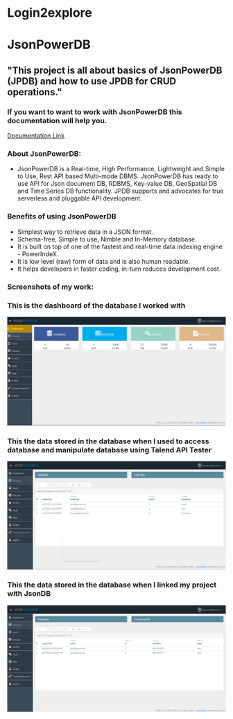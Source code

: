 # Login2explore
# JsonPowerDB
## "This project is all about basics of JsonPowerDB (JPDB) and how to use JPDB for CRUD operations." 
### If you want to want to work with JsonPowerDB this documentation will help you.
[Documentation Link](http://login2explore.com/jpdb/docs.html)

### About JsonPowerDB:

- JsonPowerDB is a Real-time, High Performance, Lightweight and Simple to Use, Rest API based Multi-mode DBMS. JsonPowerDB has ready to use API for Json document DB, RDBMS, Key-value DB, GeoSpatial DB and Time Series DB functionality. JPDB supports and advocates for true serverless and pluggable API development.

### Benefits of using JsonPowerDB

- Simplest way to retrieve data in a JSON format.
- Schema-free, Simple to use, Nimble and In-Memory database.
- It is built on top of one of the fastest and real-time data indexing engine - PowerIndeX.
- It is low level (raw) form of data and is also human readable.
- It helps developers in faster coding, in-turn reduces development cost.

### Screenshots of my work:
### This is the dashboard of the database I worked with
![Dashboard](https://github.com/JahnavyVuppu/Login2Xplore/blob/main/dashboard.png)
### This the data stored in the database when I used to access database and manipulate database using Talend API Tester
![Storeddata1](https://github.com/JahnavyVuppu/Login2Xplore/blob/main/JsonDB_pic1.png)

### This the data stored in the database when I linked my project with JsonDB
![Storeddata2](https://github.com/JahnavyVuppu/Login2Xplore/blob/main/JsonDB_pic2.png)

